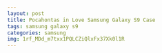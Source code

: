 ```yaml
---
layout: post
title: Pocahontas in Love Samsung Galaxy S9 Case
tags: samsung galaxy s9
categories: samsung
img: 1rf_MDd_m7txx1PQLCZiQlxFx37Xk0l1R
---
```

